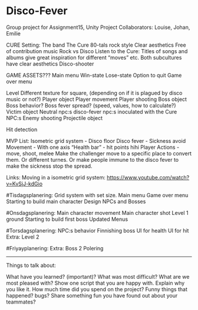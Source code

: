 # Disco-Fever
Group project for Assignment15, Unity Project
Collaborators: Louise, Johan, Emilie

CURE
Setting:
The band The Cure
80-tals rock style
Clear aesthetics
Free of contribution music
Rock vs Disco
Listen to the Cure:
Titles of songs and albums give great inspiration for different “moves” etc.
Both subcultures have clear aesthetics 
Disco-shooter

GAME ASSETS???
Main menu
Win-state
Lose-state
Option to quit
Game over menu

Level
Different texture for square, (depending on if it is plagued by disco music or not?)
Player object
Player movement
Player shooting
Boss object
Boss behavior?
Boss fever spread? (speed, values, how to calculate?)
Victim object
Neutral npc:s
disco-fever npc:s
inoculated with the Cure NPC:s
Enemy shooting
Projectile object

Hit detection

MVP List:
Isometric grid system - Disco floor
Disco fever - Sickness avoid
Movement - With one axis
“Health bar” - hit points hihi 
Player Actions - move, shoot, melee
Make the challenger move to a specific place to convert them.
Or different turnes.
Or make people immune to the disco fever to make the sickness stop the spread.


Links:
Moving in a isometric grid system: https://www.youtube.com/watch?v=KvSjJ-kdGio 

#Tisdagsplanering:
Grid system with set size.
Main menu
Game over menu
Starting to build main character
Design NPCs and Bosses

#Onsdagsplanering:
Main character movement
Main character shot
Level 1 ground
Starting to build first boss
Updated Menus

#Torsdagsplanering:
NPC:s behavior
Finnishing boss
UI for health
UI for hit
Extra: Level 2

#Friyayplanering:
Extra: Boss 2
Polering

------------------------------------
Things to talk about:

What have you learned? (important)?
What was most difficult?
What are we most pleased with?
Show one script that you are happy with.
Explain why you like it.
How much time did you spend on the project?
Funny things that happened? bugs?
Share something fun you have found out about your teammates?
